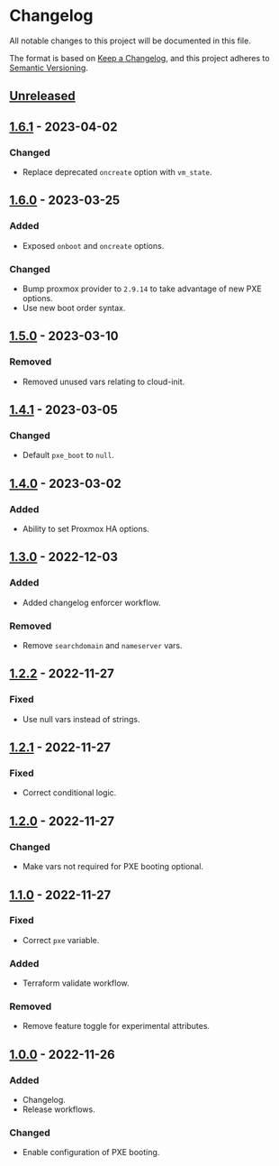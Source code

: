 # Changelog

All notable changes to this project will be documented in this file.

The format is based on [Keep a Changelog](https://keepachangelog.com/en/1.0.0/),
and this project adheres to [Semantic Versioning](https://semver.org/spec/v2.0.0.html).

## [Unreleased]

## [1.6.1] - 2023-04-02

### Changed

- Replace deprecated `oncreate` option with `vm_state`.

## [1.6.0] - 2023-03-25

### Added

- Exposed `onboot` and `oncreate` options.

### Changed

- Bump proxmox provider to `2.9.14` to take advantage of new PXE options.
- Use new boot order syntax.

## [1.5.0] - 2023-03-10

### Removed

- Removed unused vars relating to cloud-init.

## [1.4.1] - 2023-03-05

### Changed

- Default `pxe_boot` to `null`.

## [1.4.0] - 2023-03-02

### Added

- Ability to set Proxmox HA options.

## [1.3.0] - 2022-12-03

### Added

- Added changelog enforcer workflow.

### Removed

- Remove `searchdomain` and `nameserver` vars.

## [1.2.2] - 2022-11-27

### Fixed

- Use null vars instead of strings.

## [1.2.1] - 2022-11-27

### Fixed

- Correct conditional logic.

## [1.2.0] - 2022-11-27

### Changed

- Make vars not required for PXE booting optional.

## [1.1.0] - 2022-11-27

### Fixed

- Correct `pxe` variable.

### Added

- Terraform validate workflow.

### Removed

- Remove feature toggle for experimental attributes.

## [1.0.0] - 2022-11-26

### Added

- Changelog.
- Release workflows.

### Changed

- Enable configuration of PXE booting.

[Unreleased]: https://github.com/a7d-corp/terraform-module-proxmox-instance/compare/v1.6.1...HEAD
[1.6.1]: https://github.com/a7d-corp/terraform-module-proxmox-instance/compare/v1.6.0...v1.6.1
[1.6.0]: https://github.com/a7d-corp/terraform-module-proxmox-instance/compare/v1.5.0...v1.6.0
[1.5.0]: https://github.com/a7d-corp/terraform-module-proxmox-instance/compare/v1.4.1...v1.5.0
[1.4.1]: https://github.com/a7d-corp/terraform-module-proxmox-instance/compare/v1.4.0...v1.4.1
[1.4.0]: https://github.com/a7d-corp/terraform-module-proxmox-instance/compare/v1.3.0...v1.4.0
[1.3.0]: https://github.com/a7d-corp/terraform-module-proxmox-instance/compare/v1.2.2...v1.3.0
[1.2.2]: https://github.com/a7d-corp/terraform-module-proxmox-instance/compare/v1.2.1...v1.2.2
[1.2.1]: https://github.com/a7d-corp/terraform-module-proxmox-instance/compare/v1.2.0...v1.2.1
[1.2.0]: https://github.com/a7d-corp/terraform-module-proxmox-instance/compare/v1.1.0...v1.2.0
[1.1.0]: https://github.com/a7d-corp/terraform-module-proxmox-instance/compare/v1.0.0...v1.1.0
[1.0.0]: https://github.com/a7d-corp/terraform-module-proxmox-instance/releases/tag/v1.0.0
